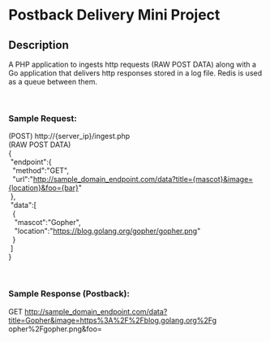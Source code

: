 # Postback Delivery Mini Project

## **Description**  
A PHP application to ingests http requests (RAW POST DATA) along with a Go application that delivers http responses stored in a log file. Redis is used as a queue between them.  
  
<br />

### **Sample Request:**  
(POST) http://{server_ip}/ingest.php  
(RAW POST DATA)  
{  
&nbsp;"endpoint":{  
&nbsp;&nbsp;"method":"GET",  
&nbsp;&nbsp;"url":"http://sample_domain_endpoint.com/data?title={mascot}&image={location}&foo={bar}"  
&nbsp;},  
&nbsp;"data":[  
&nbsp;&nbsp;{  
&nbsp;&nbsp;&nbsp;"mascot":"Gopher",  
&nbsp;&nbsp;&nbsp;"location":"https://blog.golang.org/gopher/gopher.png"  
&nbsp;&nbsp;}  
&nbsp;]  
}  

<br />

### **Sample Response (Postback):**
GET
http://sample_domain_endpoint.com/data?title=Gopher&image=https%3A%2F%2Fblog.golang.org%2Fg
opher%2Fgopher.png&foo=
